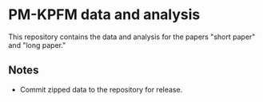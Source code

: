 # PM-KPFM data and analysis

This repository contains the data and analysis for the papers "short paper" and "long paper."

## Notes

- Commit zipped data to the repository for release.
